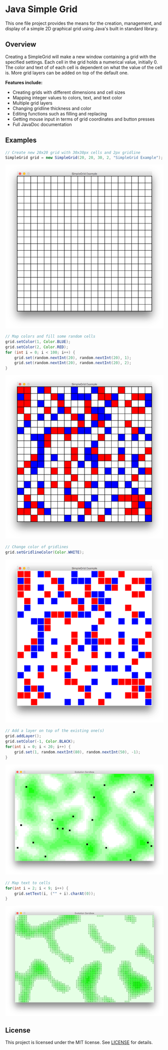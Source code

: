# Java Simple Grid #

This one file project provides the means for the creation, management, and display of a simple 2D graphical grid using Java's built in standard library.

## Overview ##
Creating a SimpleGrid will make a new window containing a grid with the specified settings. Each cell in the grid holds a numerical value, initially 0. The color and text of of each cell is dependent on what the value of the cell is. More grid layers can be added on top of the default one.

**Features include:**

* Creating grids with different dimensions and cell sizes
* Mapping integer values to colors, text, and text color
* Multiple grid layers
* Changing gridline thickness and color
* Editing functions such as filling and replacing
* Getting mouse input in terms of grid coordinates and button presses
* Full JavaDoc documentation

## Examples ##
```java
// Create new 20x20 grid with 30x30px cells and 2px gridline
SimpleGrid grid = new SimpleGrid(20, 20, 30, 2, "SimpleGrid Example");
```
![Creating a blank grid](img/example1.png)

```java
// Map colors and fill some random cells
grid.setColor(1, Color.BLUE);
grid.setColor(2, Color.RED);
for (int i = 0; i < 100; i++) {
    grid.set(random.nextInt(20), random.nextInt(20), 1);
    grid.set(random.nextInt(20), random.nextInt(20), 2);
}
```
![Filling grid](img/example2.png)


```java
// Change color of gridlines
grid.setGridlineColor(Color.WHITE);
```
![Changing gridline color](img/example3.png)


```java
// Add a layer on top of the existing one(s)
grid.addLayer();
grid.setColor(-1, Color.BLACK);
for(int i = 0; i < 20; i++) {
    grid.set(1, random.nextInt(80), random.nextInt(50), -1);
}
```
![Using multiple layers](img/example4.png)


```java
// Map text to cells
for(int i = 2; i < 9; i++) {
    grid.setText(i, ("" + i).charAt(0));
}
```
![Using text](img/example5.png)


## License ##
This project is licensed under the MIT license. See [LICENSE](LICENSE) for details.
